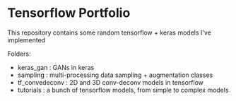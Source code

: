 # Tensorflow Portfolio

This repository contains some random tensorflow + keras models I've implemented

Folders:

- keras_gan : GANs in keras
- sampling : multi-processing data sampling + augmentation classes
- tf_convedeconv : 2D and 3D conv-deconv models in tensorflow
- tutorials : a bunch of tensorflow models, from simple to complex models
